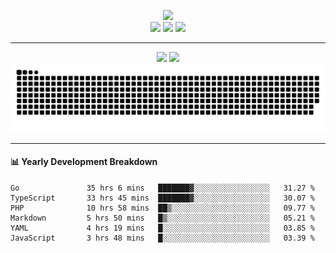 <p align="center">
  <img src="https://readme-typing-svg.herokuapp.com?font=Fira+Code&pause=1000&color=FF69B4&center=true&vCenter=true&width=435&lines=%F0%9F%8F%B3%EF%B8%8F%E2%80%8D%E2%9A%A7%EF%B8%8F+BaiYi's+GitHub+Profile+%F0%9F%8F%B3%EF%B8%8F%E2%80%8D%E2%9A%A7%EF%B8%8F" />
  <br>
  <a href="https://mtf.wiki/"><img src="https://img.shields.io/static/v1?label=Gender&message=Male-To-Female&color=ff69b4&style=for-the-badge" /></a>
  <a href="https://github.com/WhiteElytra"><img src="https://img.shields.io/github/followers/WhiteElytra?label=github%20followers&logo=github&style=for-the-badge" /></a>
  <a href="https://twitter.com/WhiteElytra"><img src="https://img.shields.io/twitter/follow/WhiteElytra?label=twitter%20%40WhiteElytra&logo=twitter&style=for-the-badge" /></a>
</p>

-----

<p align="center">
  <img src="https://github-readme-stats.vercel.app/api?username=WhiteElytra&count_private=true&show_icons=true&theme=buefy" width="400" />
  <img src="https://streak-stats.demolab.com/?user=WhiteElytra" width="400" />
  <br>
  <img src="https://github.com/WhiteElytra/WhiteElytra/raw/output/github-contribution-grid-snake.svg" />
</p>

-----

#### 📊 Yearly Development Breakdown

<!--START_SECTION:waka-->

```text
Go               35 hrs 6 mins   ███████▓░░░░░░░░░░░░░░░░░   31.27 %
TypeScript       33 hrs 45 mins  ███████▓░░░░░░░░░░░░░░░░░   30.07 %
PHP              10 hrs 58 mins  ██▒░░░░░░░░░░░░░░░░░░░░░░   09.77 %
Markdown         5 hrs 50 mins   █▒░░░░░░░░░░░░░░░░░░░░░░░   05.21 %
YAML             4 hrs 19 mins   █░░░░░░░░░░░░░░░░░░░░░░░░   03.85 %
JavaScript       3 hrs 48 mins   █░░░░░░░░░░░░░░░░░░░░░░░░   03.39 %
```

<!--END_SECTION:waka-->

